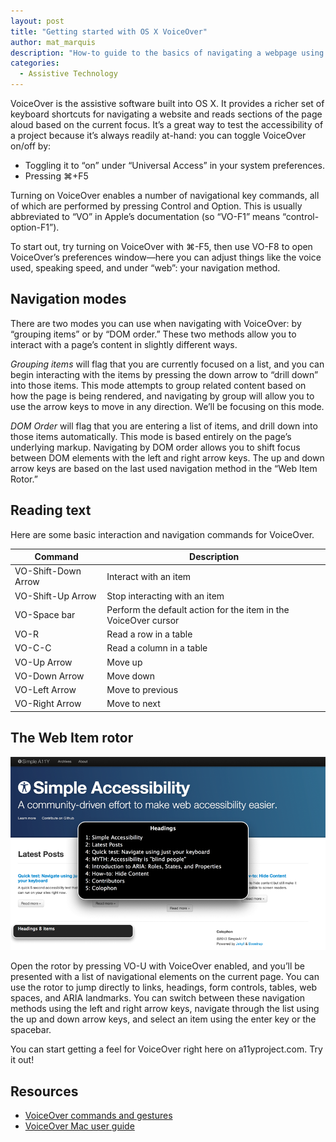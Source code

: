 ```yaml
---
layout: post
title: "Getting started with OS X VoiceOver"
author: mat_marquis
description: "How-to guide to the basics of navigating a webpage using Apple’s VoiceOver screen reader, included in OS X."
categories:
  - Assistive Technology
---
```


VoiceOver is the assistive software built into OS X. It provides a richer set of keyboard shortcuts for navigating a website and reads sections of the page aloud based on the current focus. It’s a great way to test the accessibility of a project because it’s always readily at-hand: you can toggle VoiceOver on/off by:

* Toggling it to “on” under “Universal Access” in your system preferences.
* Pressing ⌘+F5

Turning on VoiceOver enables a number of navigational key commands, all of which are performed by pressing Control and Option. This is usually abbreviated to “VO” in Apple’s documentation (so “VO-F1” means “control-option-F1”).

To start out, try turning on VoiceOver with ⌘-F5, then use VO-F8 to open VoiceOver’s preferences window—here you can adjust things like the voice used, speaking speed, and under “web”: your navigation method.

## Navigation modes

There are two modes you can use when navigating with VoiceOver: by “grouping items” or by “DOM order.” These two methods allow you to interact with a page’s content in slightly different ways.

*Grouping items* will flag that you are currently focused on a list, and you can begin interacting with the items by pressing the down arrow to “drill down” into those items. This mode attempts to group related content based on how the page is being rendered, and navigating by group will allow you to use the arrow keys to move in any direction. We’ll be focusing on this mode.

*DOM Order* will flag that you are entering a list of items, and  drill down into those items automatically. This mode is based entirely on the page’s underlying markup. Navigating by DOM order allows you to shift focus between DOM elements with the left and right arrow keys. The up and down arrow keys are based on the last used navigation method in the “Web Item Rotor.”

## Reading text
Here are some basic interaction and navigation commands for VoiceOver.

Command | Description
--------|------------
VO-Shift-Down Arrow | Interact with an item
VO-Shift-Up Arrow | Stop interacting with an item
VO-Space bar | Perform the default action for the item in the VoiceOver cursor
VO-R | Read a row in a table
VO-C-C | Read a column in a table
VO-Up Arrow | Move up
VO-Down Arrow | Move down
VO-Left Arrow | Move to previous
VO-Right Arrow | Move to next

## The Web Item rotor ##

<img src="/img/rotor.png" alt="Screenshot of OS X VoiceOver’s Web Item Rotor listing navigational headings on a11yproject.com">

Open the rotor by pressing VO-U with VoiceOver enabled, and you’ll be presented with a list of navigational elements on the current page. You can use the rotor to jump directly to links, headings, form controls, tables, web spaces, and ARIA landmarks. You can switch between these navigation methods using the left and right arrow keys, navigate through the list using the up and down arrow keys, and select an item using the enter key or the spacebar.

You can start getting a feel for VoiceOver right here on a11yproject.com. Try it out!

## Resources
- [VoiceOver commands and gestures](https://www.apple.com/voiceover/info/guide/_1131.html)
- [VoiceOver Mac user guide](https://help.apple.com/voiceover/mac/10.15/)